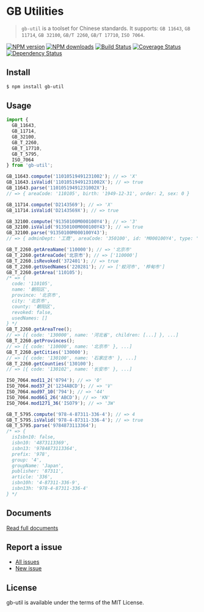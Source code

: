 GB Utilities
============

> `gb-util` is a toolset for Chinese standards. It supports: `GB 11643`, `GB 11714`, `GB 32100`, `GB/T 2260`, `GB/T 17710`, `ISO 7064`.

[![NPM version](https://img.shields.io/npm/v/gb-util.svg)](https://www.npmjs.com/package/gb-util)
[![NPM downloads](https://img.shields.io/npm/dm/gb-util.svg)](https://www.npmjs.com/package/gb-util)
[![Build Status](https://travis-ci.com/d-band/gb-util.svg?branch=master)](https://travis-ci.com/d-band/gb-util)
[![Coverage Status](https://coveralls.io/repos/github/d-band/gb-util/badge.svg?branch=master)](https://coveralls.io/github/d-band/gb-util?branch=master)
[![Dependency Status](https://david-dm.org/d-band/gb-util.svg)](https://david-dm.org/d-band/gb-util)

## Install

```bash
$ npm install gb-util
```

## Usage

```javascript
import {
  GB_11643,
  GB_11714,
  GB_32100,
  GB_T_2260,
  GB_T_17710,
  GB_T_5795,
  ISO_7064
} from 'gb-util';

GB_11643.compute('11010519491231002'); // => 'X'
GB_11643.isValid('11010519491231002X'); // => true
GB_11643.parse('11010519491231002X');
// => { areaCode: '110105', birth: '1949-12-31', order: 2, sex: 0 }

GB_11714.compute('D2143569'); // => 'X'
GB_11714.isValid('D2143569X'); // => true

GB_32100.compute('91350100M000100Y4'); // => '3'
GB_32100.isValid('91350100M000100Y43'); // => true
GB_32100.parse('91350100M000100Y43');
// => { adminDept: '工商', areaCode: '350100', id: 'M000100Y4', type: '企业' }

GB_T_2260.getAreaName('110000'); // => '北京市'
GB_T_2260.getAreaCode('北京市'); // => ['110000']
GB_T_2260.isRevoked('372401'); // => true
GB_T_2260.getUsedNames('220281'); // => ['蛟河市', '桦甸市']
GB_T_2260.getArea('110105');
/* => {
  code: '110105',
  name: '朝阳区',
  province: '北京市',
  city: '北京市',
  county: '朝阳区',
  revoked: false,
  usedNames: []
} */
GB_T_2260.getAreaTree();
// => [{ code: '130000', name: '河北省', children: [...] }, ...]
GB_T_2260.getProvinces();
// => [{ code: '110000', name: '北京市' }, ...]
GB_T_2260.getCities('130000');
// => [{ code: '130100', name: '石家庄市' }, ...]
GB_T_2260.getCounties('130100');
// => [{ code: '130102', name: '长安市' }, ...]

ISO_7064.mod11_2('0794'); // => '0'
ISO_7064.mod37_2('1234ABCD'); // => 'V'
ISO_7064.mod97_10('794'); // => '44'
ISO_7064.mod661_26('ABCD'); // => 'KN'
ISO_7064.mod1271_36('ISO79'); // => '3W'

GB_T_5795.compute('978-4-87311-336-4'); // => 4
GB_T_5795.isValid('978-4-87311-336-4'); // => true
GB_T_5795.parse('9784873113364');
/* => {
  isIsbn10: false,
  isbn10: '4873113369',
  isbn13: '9784873113364',
  prefix: '978',
  group: '4',
  groupName: 'Japan',
  publisher: '87311',
  article: '336',
  isbn10h: '4-87311-336-9',
  isbn13h: '978-4-87311-336-4'
} */
```

## Documents

[Read full documents](https://d-band.github.io/gb-util/)

## Report a issue

* [All issues](https://github.com/d-band/gb-util/issues)
* [New issue](https://github.com/d-band/gb-util/issues/new)

## License

gb-util is available under the terms of the MIT License.
